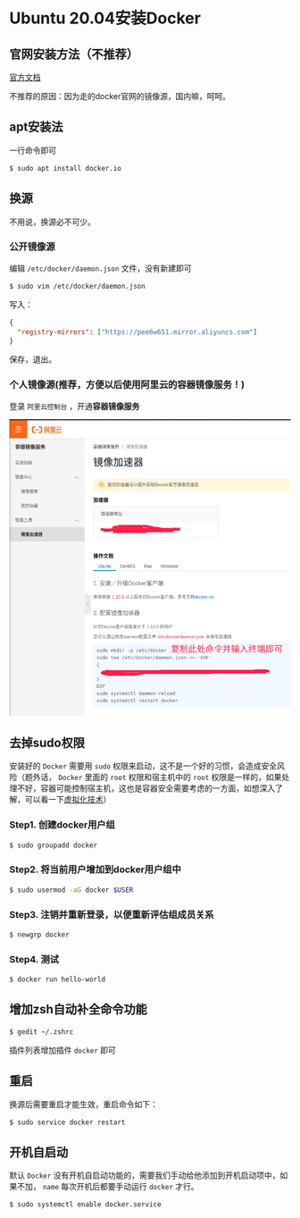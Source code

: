 # Ubuntu 20.04安装Docker

## 官网安装方法（不推荐）

[官方文档](https://docs.docker.com/engine/install/ubuntu/)

不推荐的原因：因为走的docker官网的镜像源，国内嘛，呵呵。

## apt安装法

一行命令即可

```bash
$ sudo apt install docker.io
```

## 换源

不用说，换源必不可少。

### 公开镜像源

编辑 `/etc/docker/daemon.json` 文件，没有新建即可

```bash
$ sudo vim /etc/docker/daemon.json
```

写入：

```json
{
  "registry-mirrors": ["https://pee6w651.mirror.aliyuncs.com"]
}
```

保存，退出。

### 个人镜像源(推荐，方便以后使用阿里云的容器镜像服务！)

登录 `阿里云控制台` ，开通**容器镜像服务**

![阿里云镜像加速器示例](assets/images/阿里云镜像加速器示例.png)

## 去掉sudo权限

安装好的 `Docker` 需要用 `sudo` 权限来启动，这不是一个好的习惯，会造成安全风险（题外话， `Docker` 里面的 `root` 权限和宿主机中的 `root` 权限是一样的，如果处理不好，容器可能控制宿主机，这也是容器安全需要考虑的一方面，如想深入了解，可以看一下[虚拟化技术](../基础知识/虚拟化技术.md)）

### Step1. 创建docker用户组

```bash
$ sudo groupadd docker
```

### Step2. 将当前用户增加到docker用户组中

```bash
$ sudo usermod -aG docker $USER
```

### Step3. 注销并重新登录，以便重新评估组成员关系

```bash
$ newgrp docker 
```

### Step4. 测试

```bash
$ docker run hello-world
```

## 增加zsh自动补全命令功能

```bash
$ gedit ~/.zshrc
```

插件列表增加插件 `docker` 即可

## 重启

换源后需要重启才能生效，重启命令如下：

```bash
$ sudo service docker restart
```

## 开机自启动

默认 `Docker` 没有开机自启动功能的，需要我们手动给他添加到开机启动项中，如果不加， `name` 每次开机后都要手动运行 `docker` 才行。

```bash
$ sudo systemctl enable docker.service
```
